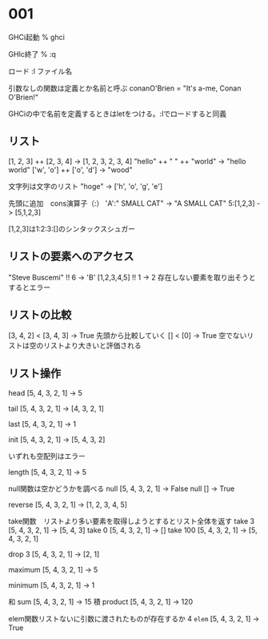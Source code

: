 # 001

GHCi起動
% ghci

GHIc終了
% :q

ロード
:l ファイル名

引数なしの関数は定義とか名前と呼ぶ
conanO'Brien = "It's a-me, Conan O'Brien!"

GHCiの中で名前を定義するときはletをつける。:lでロードすると同義

## リスト
[1, 2, 3] ++ [2, 3, 4] -> [1, 2, 3, 2, 3, 4]
"hello" ++ " " ++ "world" -> "hello world"
['w', 'o'] ++ ['o', 'd'] -> "wood"

文字列は文字のリスト
"hoge" -> ['h', 'o', 'g', 'e']

先頭に追加　cons演算子（:）
'A':" SMALL CAT" -> "A SMALL CAT"
5:[1,2,3] -> [5,1,2,3]


[1,2,3]は1:2:3:[]のシンタックスシュガー

## リストの要素へのアクセス
"Steve Buscemi" !! 6 -> 'B'
[1,2,3,4,5] !! 1 -> 2
存在しない要素を取り出そうとするとエラー

## リストの比較
[3, 4, 2] < [3, 4, 3] -> True
先頭から比較していく
[] < [0] -> True
空でないリストは空のリストより大きいと評価される


## リスト操作
head [5, 4, 3, 2, 1] -> 5

tail [5, 4, 3, 2, 1] -> [4, 3, 2, 1]

last [5, 4, 3, 2, 1] -> 1

init [5, 4, 3, 2, 1] -> [5, 4, 3, 2]

いずれも空配列はエラー

length [5, 4, 3, 2, 1] -> 5

null関数は空かどうかを調べる
null [5, 4, 3, 2, 1] -> False
null [] -> True

reverse [5, 4, 3, 2, 1] -> [1, 2, 3, 4, 5]

take関数　リストより多い要素を取得しようとするとリスト全体を返す
take 3 [5, 4, 3, 2, 1] -> [5, 4, 3]
take 0 [5, 4, 3, 2, 1] -> []
take 100 [5, 4, 3, 2, 1] -> [5, 4, 3, 2, 1]

drop 3 [5, 4, 3, 2, 1] -> [2, 1]

maximum [5, 4, 3, 2, 1] -> 5

minimum [5, 4, 3, 2, 1] -> 1

和
sum [5, 4, 3, 2, 1] -> 15
積
product [5, 4, 3, 2, 1] -> 120

elem関数リストないに引数に渡されたものが存在するか
4 `elem` [5, 4, 3, 2, 1] -> True

